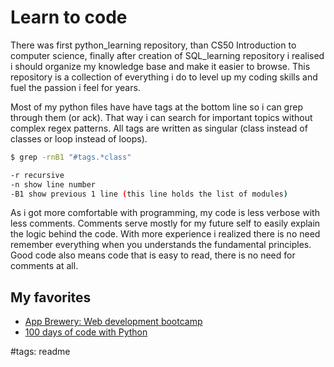 # Learn to code

There was first python_learning repository, than CS50 Introduction to computer science, finally after creation of SQL_learning repository i realised i should organize my knowledge base and make it easier to browse. This repository is a collection of everything i do to level up my coding skills and fuel the passion i feel for years.

Most of my python files have have tags at the bottom line so i can grep through them (or ack). That way i can search for important topics without complex regex patterns. All tags are written as singular (class instead of classes or loop instead of loops).

```bash
$ grep -rnB1 "#tags.*class"

-r recursive
-n show line number
-B1 show previous 1 line (this line holds the list of modules)
```

As i got more comfortable with programming, my code is less verbose with less comments. Comments serve mostly for my future self to easily explain the logic behind the code. With more experience i realized there is no need remember everything when you understands the fundamental principles. Good code also means code that is easy to read, there is no need for comments at all.

## My favorites

- [App Brewery: Web development bootcamp](https://github.com/MorphZG/Learn-code/tree/main/app_brewery%20web_development_bootcamp)
- [100 days of code with Python](https://github.com/MorphZG/Learn-code/tree/main/python_learning/100_days_of_code)

#tags: readme
